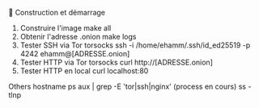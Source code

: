 🚀 Construction et démarrage

1. Construire l'image
make all
2.  Obtenir l'adresse .onion
make logs
3. Tester SSH via Tor
torsocks ssh -i /home/ehamm/.ssh/id_ed25519 -p 4242 ehamm@[ADRESSE.onion]
4. Tester HTTP via Tor
torsocks curl http://[ADRESSE.onion] 
5. Tester HTTP en local
curl localhost:80

Others
hostname
ps aux | grep -E 'tor|ssh|nginx' (process en cours)
ss -tlnp
